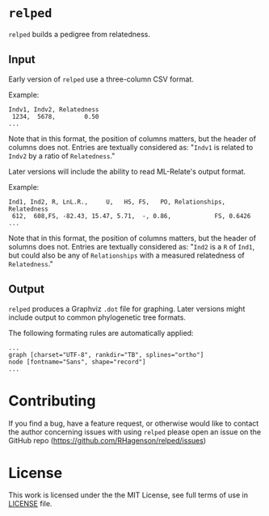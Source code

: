 # `relped`

`relped` builds a pedigree from relatedness.

## Input

Early version of `relped` use a three-column CSV format.

Example:

```
Indv1, Indv2, Relatedness
 1234,  5678,        0.50
...
```

Note that in this format, the position of columns matters, but the header of columns does not. Entries are textually considered as: "`Indv1` is related to `Indv2` by a ratio of `Relatedness`."

Later versions will include the ability to read ML-Relate's output format.

Example:

```
Ind1, Ind2, R, LnL.R.,     U,   HS, FS,   PO, Relationships, Relatedness
 612,  608,FS, -82.43, 15.47, 5.71,  -, 0.86,            FS, 0.6426
...
```

Note that in this format, the position of columns matters, but the header of solumns does not. Entries are textually considered as: "`Ind2` is a `R` of `Ind1`, but could also be any of `Relationships` with a measured relatedness of `Relatedness`."

## Output

`relped` produces a Graphviz `.dot` file for graphing. Later versions might include output to common phylogenetic tree formats.

The following formating rules are automatically applied:

```
...
graph [charset="UTF-8", rankdir="TB", splines="ortho"]
node [fontname="Sans", shape="record"]
...
```

# Contributing

If you find a bug, have a feature request, or otherwise would like to contact the author concerning issues with using `relped` please open an issue on the GitHub repo (<https://github.com/RHagenson/relped/issues>)

# License

This work is licensed under the the MIT License, see full terms of use in [LICENSE](./LICENSE) file.
